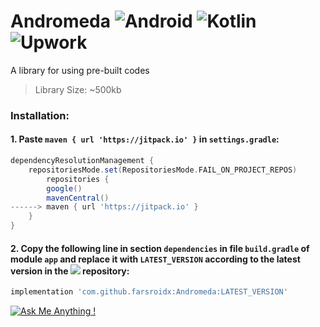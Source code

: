 # Andromeda ![Android](https://img.shields.io/badge/Android-3DDC84?style=for-the-badge&logo=android&logoColor=white) ![Kotlin](https://img.shields.io/badge/kotlin-%237F52FF.svg?style=for-the-badge&logo=kotlin&logoColor=white) ![Upwork](https://img.shields.io/badge/UpWork-6FDA44?style=for-the-badge&logo=Upwork&logoColor=white)

A library for using pre-built codes

> Library Size: ~500kb

### Installation:

#### 1. Paste `maven { url 'https://jitpack.io' }` in `settings.gradle`:
```groovy
dependencyResolutionManagement {
    repositoriesMode.set(RepositoriesMode.FAIL_ON_PROJECT_REPOS)
        repositories {
        google()
        mavenCentral()
------> maven { url 'https://jitpack.io' }
    }
}
```

#### 2. Copy the following line in section `dependencies` in file `build.gradle` of module `app` and replace it with `LATEST_VERSION` according to the latest version in the [![](https://jitpack.io/v/farsroidx/Andromeda.svg)](https://jitpack.io/#farsroidx/Andromeda) repository:

```groovy
implementation 'com.github.farsroidx:Andromeda:LATEST_VERSION'
```
[![Ask Me Anything !](https://img.shields.io/badge/Ask%20me-anything-1abc9c.svg)](https://github.com/farsroidx)